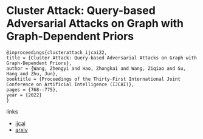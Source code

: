 # Cluster Attack: Query-based Adversarial Attacks on Graph with Graph-Dependent Priors

```
@inproceedings{clusterattack_ijcai22,
title = {Cluster Attack: Query-based Adversarial Attacks on Graph with Graph-Dependent Priors},
author = {Wang, Zhengyi and Hao, Zhongkai and Wang, Ziqiao and Su, Hang and Zhu, Jun},
booktitle = {Proceedings of the Thirty-First International Joint Conference on Artificial Intelligence (IJCAI)},
pages = {768--775},
year = {2022}
}
```

links
- [ijcai](https://www.ijcai.org/Proceedings/2022/108)
- [arxiv](https://arxiv.org/abs/2109.13069)

